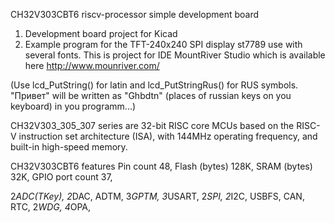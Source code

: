 CH32V303CBT6  riscv-processor simple development board

1. Development board project for Kicad
2. Example program for the TFT-240x240 SPI display st7789 use with several fonts. This is project for IDE MountRiver Studio which is available here http://www.mounriver.com/

(Use lcd_PutString() for latin and lcd_PutStringRus() for RUS symbols. "Привет" will be written as "Ghbdtn" (places of russian keys on you keyboard) in you programm...)

CH32V303_305_307 series are 32-bit RISC core MCUs based on the RISC-V instruction set architecture (ISA),
with 144MHz operating frequency, and built-in high-speed memory.

CH32V303CBT6 features
Pin count 48, 
Flash (bytes) 128K, 
SRAM (bytes) 32K, 
GPIO port count  37, 
 
 2*ADC(TKey), 
  2*DAC, 
  ADTM, 
  3*GPTM, 
  3*USART, 
  2*SPI, 
  2*I2C, 
  USBFS, 
  CAN, 
  RTC, 
  2*WDG, 
  4*OPA, 
 
